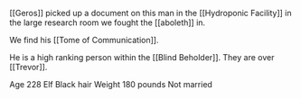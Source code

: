 [[Geros]] picked up a document on this man in the [[Hydroponic Facility]] in the large research room we fought the [[aboleth]] in. 

We find his [[Tome of Communication]].

He is a high ranking person within the [[Blind Beholder]]. They are over [[Trevor]]. 

Age 228
Elf
Black hair
Weight 180 pounds
Not married